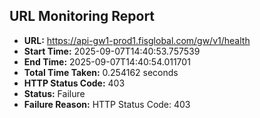 ## URL Monitoring Report

- **URL:** https://api-gw1-prod1.fisglobal.com/gw/v1/health
- **Start Time:** 2025-09-07T14:40:53.757539
- **End Time:** 2025-09-07T14:40:54.011701
- **Total Time Taken:** 0.254162 seconds
- **HTTP Status Code:** 403
- **Status:** Failure
- **Failure Reason:** HTTP Status Code: 403
